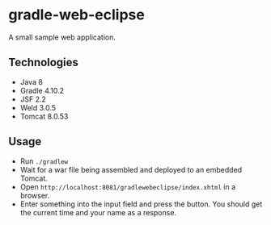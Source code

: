 # gradle-web-eclipse

A small sample web application.

## Technologies
* Java 8
* Gradle 4.10.2
* JSF 2.2
* Weld 3.0.5
* Tomcat 8.0.53

## Usage
* Run ```./gradlew```
* Wait for a war file being assembled and deployed to an embedded Tomcat.
* Open ```http://localhost:8081/gradlewebeclipse/index.xhtml``` in a browser.
* Enter something into the input field and press the button. You should get the current time and your name as a response.

